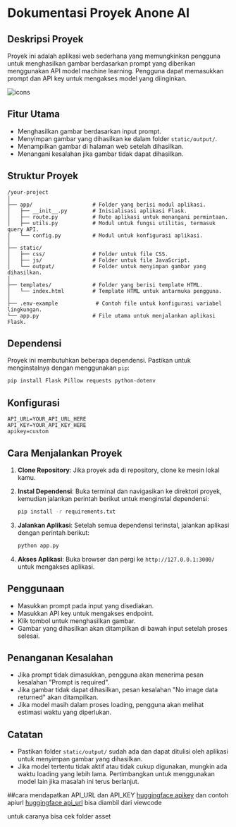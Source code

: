 # Dokumentasi Proyek Anone AI

## Deskripsi Proyek
Proyek ini adalah aplikasi web sederhana yang memungkinkan pengguna untuk menghasilkan gambar berdasarkan prompt yang diberikan menggunakan API model machine learning. Pengguna dapat memasukkan prompt dan API key untuk mengakses model yang diinginkan.

![icons](https://github.com/lahadiyani/Anone-AI/blob/main/static/image/icons.png)

## Fitur Utama
- Menghasilkan gambar berdasarkan input prompt.
- Menyimpan gambar yang dihasilkan ke dalam folder `static/output/`.
- Menampilkan gambar di halaman web setelah dihasilkan.
- Menangani kesalahan jika gambar tidak dapat dihasilkan.

## Struktur Proyek
```
/your-project
│
├── app/                   # Folder yang berisi modul aplikasi.
│   ├── __init__.py        # Inisialisasi aplikasi Flask.
│   ├── route.py           # Rute aplikasi untuk menangani permintaan.
│   ├── utils.py           # Modul untuk fungsi utilitas, termasuk query API.
│   └── config.py          # Modul untuk konfigurasi aplikasi.
│
├── static/ 
│   ├── css/               # Folder untuk file CSS.
│   ├── js/                # Folder untuk file JavaScript.
│   └── output/            # Folder untuk menyimpan gambar yang dihasilkan.
│
├── templates/             # Folder yang berisi template HTML.
│   └── index.html         # Template HTML untuk antarmuka pengguna.
│
├── .env-example            # Contoh file untuk konfigurasi variabel lingkungan.
└── app.py                 # File utama untuk menjalankan aplikasi Flask.
```

## Dependensi
Proyek ini membutuhkan beberapa dependensi. Pastikan untuk menginstalnya dengan menggunakan `pip`:

```bash
pip install Flask Pillow requests python-dotenv
```

## Konfigurasi

```plaintext
API_URL=YOUR_API_URL_HERE
API_KEY=YOUR_API_KEY_HERE
apikey=custom
```

## Cara Menjalankan Proyek
1. **Clone Repository**: Jika proyek ada di repository, clone ke mesin lokal kamu.
   
2. **Instal Dependensi**: Buka terminal dan navigasikan ke direktori proyek, kemudian jalankan perintah berikut untuk menginstal dependensi:
   ```bash
   pip install -r requirements.txt
   ```

3. **Jalankan Aplikasi**: Setelah semua dependensi terinstal, jalankan aplikasi dengan perintah berikut:
   ```bash
   python app.py
   ```
   
4. **Akses Aplikasi**: Buka browser dan pergi ke `http://127.0.0.1:3000/` untuk mengakses aplikasi.

## Penggunaan
- Masukkan prompt pada input yang disediakan.
- Masukkan API key untuk mengakses endpoint.
- Klik tombol untuk menghasilkan gambar.
- Gambar yang dihasilkan akan ditampilkan di bawah input setelah proses selesai.

## Penanganan Kesalahan
- Jika prompt tidak dimasukkan, pengguna akan menerima pesan kesalahan "Prompt is required".
- Jika gambar tidak dapat dihasilkan, pesan kesalahan "No image data returned" akan ditampilkan.
- Jika model masih dalam proses loading, pengguna akan melihat estimasi waktu yang diperlukan.

## Catatan
- Pastikan folder `static/output/` sudah ada dan dapat ditulisi oleh aplikasi untuk menyimpan gambar yang dihasilkan.
- Jika model tertentu tidak aktif atau tidak cukup digunakan, mungkin ada waktu loading yang lebih lama. Pertimbangkan untuk menggunakan model lain jika masalah ini terus berlanjut.

##cara mendapatkan API_URL dan API_KEY
[huggingface apikey](https://huggingface.co/settings/tokens) dan contoh apiurl [huggingface api_url](https://huggingface.co/black-forest-labs/FLUX.1-dev) bisa diambil dari viewcode

untuk caranya bisa cek folder asset

